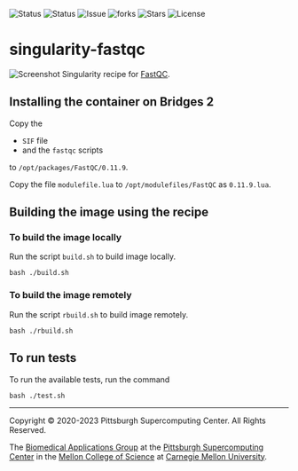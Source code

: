 ![Status](https://github.com/pscedu/singularity-FastQC/actions/workflows/main.yml/badge.svg)
![Status](https://github.com/pscedu/singularity-FastQC/actions/workflows/pretty.yml/badge.svg)
![Issue](https://img.shields.io/github/issues/pscedu/singularity-fastqc)
![forks](https://img.shields.io/github/forks/pscedu/singularity-fastqc)
![Stars](https://img.shields.io/github/stars/pscedu/singularity-fastqc)
![License](https://img.shields.io/github/license/pscedu/singularity-fastqc)

# singularity-fastqc
![Screenshot](https://external-content.duckduckgo.com/iu/?u=https%3A%2F%2Fwww.bioinformatics.babraham.ac.uk%2Fprojects%2Ffastqc%2Ffastqc.png&f=1&nofb=1)
Singularity recipe for [FastQC](https://www.bioinformatics.babraham.ac.uk/projects/fastqc/).

## Installing the container on Bridges 2
Copy the

* `SIF` file
* and the `fastqc` scripts

to `/opt/packages/FastQC/0.11.9`.

Copy the file `modulefile.lua` to `/opt/modulefiles/FastQC` as `0.11.9.lua`.

## Building the image using the recipe
### To build the image locally
Run the script `build.sh` to build image locally.

```
bash ./build.sh
```

### To build the image remotely
Run the script `rbuild.sh` to build image remotely.

```
bash ./rbuild.sh
```

## To run tests
To run the available tests, run the command

```
bash ./test.sh
```

---
Copyright © 2020-2023 Pittsburgh Supercomputing Center. All Rights Reserved.

The [Biomedical Applications Group](https://www.psc.edu/biomedical-applications/) at the [Pittsburgh Supercomputing
Center](http://www.psc.edu) in the [Mellon College of Science](https://www.cmu.edu/mcs/) at [Carnegie Mellon University](http://www.cmu.edu).

